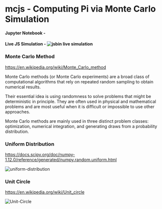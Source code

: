 # mcjs - Computing Pi via Monte Carlo Simulation

#### Jupyter Notebook - ![]() 
#### Live JS Simulation - ![jsbin live simulation](https://output.jsbin.com/juposej)


### Monte Carlo Method

https://en.wikipedia.org/wiki/Monte_Carlo_method

Monte Carlo methods (or Monte Carlo experiments) are a broad class of computational algorithms that rely on repeated random sampling to obtain numerical results. 

Their essential idea is using randomness to solve problems that might be deterministic in principle. They are often used in physical and mathematical problems and are most useful when it is difficult or impossible to use other approaches. 

Monte Carlo methods are mainly used in three distinct problem classes: optimization, numerical integration, and generating draws from a probability distribution.

### Uniform Distribution

https://docs.scipy.org/doc/numpy-1.12.0/reference/generated/numpy.random.uniform.html

![uniform-distribution](https://docs.scipy.org/doc/numpy-1.12.0/_images/numpy-random-uniform-1.png)

### Unit Circle

https://en.wikipedia.org/wiki/Unit_circle


![Unit-Circle](https://upload.wikimedia.org/wikipedia/commons/thumb/4/4c/Unit_circle_angles_color.svg/720px-Unit_circle_angles_color.svg.png)

